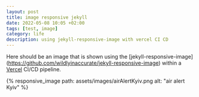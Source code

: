 ```yaml
---
layout: post
title: image responsive jekyll
date: 2022-05-08 10:05 +02:00
tags: [test, image]
category: life
description: using jekyll-responsive-image with vercel CI CD
---
```


Here should be an image that is shown using the
[jekyll-responsive-image] 
(https://github.com/wildlyinaccurate/jekyll-responsive-image)
within a 
[Vercel](https://vercel.com/oleksabor/verjek/)
 CI/CD pipeline.

{% responsive_image path: assets/images/airAlertKyiv.png alt: "air alert Kyiv" %}

